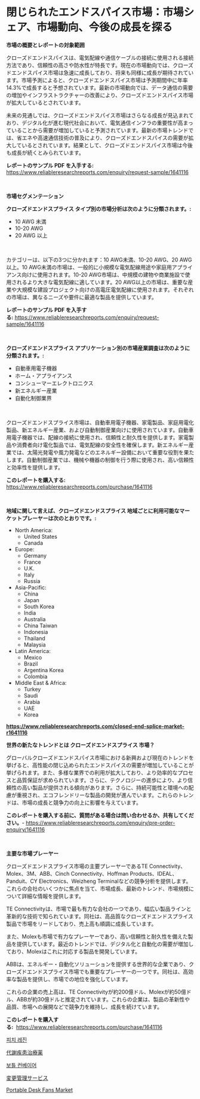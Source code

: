 <p><h1>閉じられたエンドスパイス市場：市場シェア、市場動向、今後の成長を探る</h1></p><p><strong>市場の概要とレポートの対象範囲</strong></p>
<p><p>クローズドエンドスパイスは、電気配線や通信ケーブルの接続に使用される接続方法であり、信頼性の高さや防水性が特長です。現在の市場動向では、クローズドエンドスパイス市場は急速に成長しており、将来も同様に成長が期待されています。市場予測によると、クローズドエンドスパイス市場は予測期間中に年率14.3%で成長すると予想されています。最新の市場動向では、データ通信の需要の増加やインフラストラクチャーの改善により、クローズドエンドスパイス市場が拡大しているとされています。</p><p>未来の見通しでは、クローズドエンドスパイス市場はさらなる成長が見込まれており、デジタル化が進む現代社会において、電気通信インフラの重要性が高まっていることから需要が増加していると予測されています。最新の市場トレンドでは、省エネや高速通信技術の普及により、クローズドエンドスパイスの需要が拡大しているとされています。結果として、クローズドエンドスパイス市場は今後も成長が続くとみられています。</p></p>
<p><strong>レポートのサンプル PDF を入手する:</strong> <a href="https://www.reliableresearchreports.com/enquiry/request-sample/1641116">https://www.reliableresearchreports.com/enquiry/request-sample/1641116</a></p>
<p>&nbsp;</p>
<p><strong>市場セグメンテーション</strong></p>
<p><strong>クローズドエンドスプライス タイプ別の市場分析は次のように分類されます。:</strong></p>
<p><ul><li>10 AWG 未満</li><li>10-20 AWG</li><li>20 AWG 以上</li></ul></p>
<p>&nbsp;</p>
<p><p>カテゴリーは、以下の3つに分かれます：10 AWG未満、10-20 AWG、20 AWG以上。10 AWG未満の市場は、一般的に小規模な電気配線用途や家庭用アプライアンス向けに使用されます。10-20 AWG市場は、中規模の建物や商業施設で使用されるより大きな電気配線に適しています。20 AWG以上の市場は、重要な産業や大規模な建設プロジェクト向けの高電圧電気配線に使用されます。それぞれの市場は、異なるニーズや要件に最適な製品を提供しています。</p></p>
<p><strong>レポートのサンプル PDF を入手する:</strong>&nbsp;<a href="https://www.reliableresearchreports.com/enquiry/request-sample/1641116">https://www.reliableresearchreports.com/enquiry/request-sample/1641116</a></p>
<p>&nbsp;</p>
<p><strong> クローズドエンドスプライス アプリケーション別の市場産業調査は次のように分類されます。:</strong></p>
<p><ul><li>自動車用電子機器</li><li>ホーム・アプライアンス</li><li>コンシューマーエレクトロニクス</li><li>新エネルギー産業</li><li>自動化制御業界</li></ul></p>
<p>&nbsp;</p>
<p><p>クローズドエンドスプライス市場は、自動車用電子機器、家電製品、家庭用電化製品、新エネルギー産業、および自動制御産業向けに使用されています。自動車用電子機器では、配線の接続に使用され、信頼性と耐久性を提供します。家電製品や消費者向け電化製品では、電気配線の安全性を確保します。新エネルギー産業では、太陽光発電や風力発電などのエネルギー設備において重要な役割を果たします。自動制御産業では、機械や機器の制御を行う際に使用され、高い信頼性と効率性を提供します。</p></p>
<p><strong>このレポートを購入する:</strong>&nbsp; <a href="https://www.reliableresearchreports.com/purchase/1641116">https://www.reliableresearchreports.com/purchase/1641116</a></p>
<p>&nbsp;</p>
<p><strong>地域に関して言えば、クローズドエンドスプライス 地域ごとに利用可能なマーケットプレーヤーは次のとおりです。:</strong></p>
<p><ul>
    <li>
        North America:
        <ul>
            <li>United States</li>
            <li>Canada</li>
        </ul>
    </li>
    <li>
        Europe:
        <ul>
            <li>Germany</li>
            <li>France</li>
            <li>U.K.</li>
            <li>Italy</li>
            <li>Russia</li>
        </ul>
    </li>
    <li>
        Asia-Pacific:
        <ul>
            <li>China</li>
            <li>Japan</li>
            <li>South Korea</li>
            <li>India</li>
            <li>Australia</li>
            <li>China Taiwan</li>
            <li>Indonesia</li>
            <li>Thailand</li>
            <li>Malaysia</li>
        </ul>
    </li>
    <li>
        Latin America:
        <ul>
            <li>Mexico</li>
            <li>Brazil</li>
            <li>Argentina Korea</li>
            <li>Colombia</li>
        </ul>
    </li>
    <li>
        Middle East & Africa:
        <ul>
            <li>Turkey</li>
            <li>Saudi</li>
            <li>Arabia</li>
            <li>UAE</li>
            <li>Korea</li>
        </ul>
    </li>
    </ul></p>
<p><strong><a href="https://www.reliableresearchreports.com/closed-end-splice-market-r1641116">https://www.reliableresearchreports.com/closed-end-splice-market-r1641116</a></strong>&nbsp;</p>
<p><strong>世界の新たなトレンドとは クローズドエンドスプライス 市場？</strong></p>
<p><p>グローバルクローズドエンドスパイス市場における新興および現在のトレンドを挙げると、高性能の閉じ込められたエンドスパイスの需要が増加していることが挙げられます。また、多様な業界での利用が拡大しており、より効率的なプロセスと品質保証が求められています。さらに、テクノロジーの進歩により、より信頼性の高い製品が提供される傾向があります。さらに、持続可能性と環境への配慮が重視され、エコフレンドリーな製品の開発が進んでいます。これらのトレンドは、市場の成長と競争力の向上に影響を与えています。</p></p>
<p><strong>このレポートを購入する前に、質問がある場合は問い合わせるか、共有してください。</strong>- <a href="https://www.reliableresearchreports.com/enquiry/pre-order-enquiry/1641116">https://www.reliableresearchreports.com/enquiry/pre-order-enquiry/1641116</a></p>
<p>&nbsp;</p>
<p><strong>主要な市場プレーヤー</strong></p>
<p><p>クローズドエンドスプライス市場の主要プレーヤーであるTE Connectivity、Molex、3M、ABB、Cinch Connectivity、Hoffman Products、IDEAL、Panduit、CY Electronics、Weizheng Terminalなどの競争分析を提供します。これらの会社のいくつかに焦点を当て、市場成長、最新のトレンド、市場規模について詳細な情報を提供します。</p><p>TE Connectivityは、市場で最も有力な会社の一つであり、幅広い製品ラインと革新的な技術で知られています。同社は、高品質なクローズドエンドスプライス製品で市場をリードしており、売上高も順調に成長しています。</p><p>また、Molexも市場で有力なプレーヤーであり、高い信頼性と耐久性を備えた製品を提供しています。最近のトレンドでは、デジタル化と自動化の需要が増加しており、Molexはこれに対応する製品を開発しています。</p><p>ABBは、エネルギー・自動化ソリューションを提供する世界的な企業であり、クローズドエンドスプライス市場でも重要なプレーヤーの一つです。同社は、高効率な製品を提供し、市場での地位を強化しています。</p><p>これらの企業の売上高は、TE Connectivityが約200億ドル、Molexが約50億ドル、ABBが約30億ドルと推定されています。これらの企業は、製品の革新性や品質、市場への展開などで競争力を維持し、成長を続けています。</p></p>
<p><strong>このレポートを購入する:</strong>&nbsp;&nbsp;<a href="https://www.reliableresearchreports.com/purchase/1641116">https://www.reliableresearchreports.com/purchase/1641116</a></p>
<p><p><a href="https://github.com/rcabello548/Market-Research-Report-List-1/blob/main/238737563929.md">피치 레진</a></p><p><a href="https://github.com/mohamedbakry57/Market-Research-Report-List-3/blob/main/452283665270.md">代謝疾患治療薬</a></p><p><a href="https://github.com/KellyLyncyh543964/Market-Research-Report-List-1/blob/main/311148863928.md">보틀 컨베이어</a></p><p><a href="https://github.com/zjkmgcs938405/Market-Research-Report-List-2/blob/main/190299465271.md">変更管理サービス</a></p><p><a href="https://issuu.com/reportprime-2/docs/portable-desk-fans-market-size-2030.pptx">Portable Desk Fans Market</a></p></p>